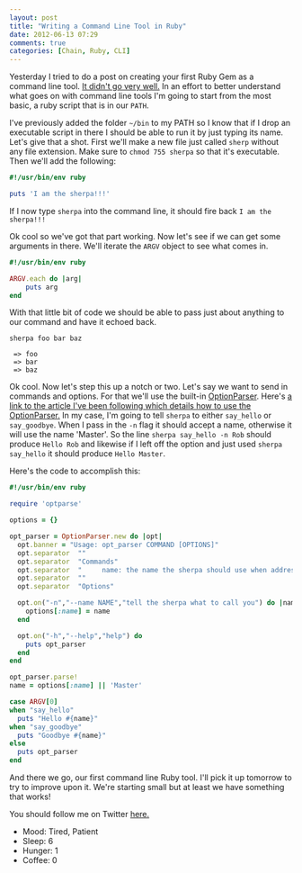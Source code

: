 ```yaml
---
layout: post
title: "Writing a Command Line Tool in Ruby"
date: 2012-06-13 07:29
comments: true
categories: [Chain, Ruby, CLI]
---
```


Yesterday I tried to do a post on creating your first Ruby Gem as a command line tool. [It didn't go very well.](http://robdodson.me/blog/2012/06/12/messing-around-with-gems/) In an effort to better understand what goes on with command line tools I'm going to start from the most basic, a ruby script that is in our `PATH`.

<!--more-->

I've previously added the folder `~/bin` to my PATH so I know that if I drop an executable script in there I should be able to run it by just typing its name. Let's give that a shot. First we'll make a new file just called `sherp` without any file extension. Make sure to `chmod 755 sherpa` so that it's executable. Then we'll add the following:

``` ruby ~/bin/sherpa
#!/usr/bin/env ruby

puts 'I am the sherpa!!!'
```

If I now type `sherpa` into the command line, it should fire back `I am the sherpa!!!`

Ok cool so we've got that part working. Now let's see if we can get some arguments in there. We'll iterate the `ARGV` object to see what comes in.

``` ruby ~/bin/sherpa
#!/usr/bin/env ruby

ARGV.each do |arg|
    puts arg
end
```

With that little bit of code we should be able to pass just about anything to our command and have it echoed back.

```
sherpa foo bar baz

 => foo
 => bar
 => baz
```

Ok cool. Now let's step this up a notch or two. Let's say we want to send in commands and options. For that we'll use the built-in [OptionParser](http://ruby-doc.org/stdlib-1.9.3/libdoc/optparse/rdoc/OptionParser.html). Here's [a link to the article I've been following which details how to use the OptionParser.](http://rubylearning.com/blog/2011/01/03/how-do-i-make-a-command-line-tool-in-ruby/) In my case, I'm going to tell `sherpa` to either `say_hello` or `say_goodbye`. When I pass in the `-n` flag it should accept a name, otherwise it will use the name 'Master'. So the line `sherpa say_hello -n Rob` should produce `Hello Rob` and likewise if I left off the option and just used `sherpa say_hello` it should produce `Hello Master`.

Here's the code to accomplish this:

``` ruby ~/bin
#!/usr/bin/env ruby

require 'optparse'

options = {}

opt_parser = OptionParser.new do |opt|
  opt.banner = "Usage: opt_parser COMMAND [OPTIONS]"
  opt.separator  ""
  opt.separator  "Commands"
  opt.separator  "     name: the name the sherpa should use when addressing you"
  opt.separator  ""
  opt.separator  "Options"

  opt.on("-n","--name NAME","tell the sherpa what to call you") do |name|
    options[:name] = name
  end

  opt.on("-h","--help","help") do
    puts opt_parser
  end
end

opt_parser.parse!
name = options[:name] || 'Master'

case ARGV[0]
when "say_hello"
  puts "Hello #{name}"
when "say_goodbye"
  puts "Goodbye #{name}"
else
  puts opt_parser
end
```

And there we go, our first command line Ruby tool. I'll pick it up tomorrow to try to improve upon it. We're starting small but at least we have something that works!

You should follow me on Twitter [here.](http://twitter.com/rob_dodson)

<ul class="personal-stats">
    <li>Mood: Tired, Patient</li>
    <li>Sleep: 6</li>
    <li>Hunger: 1</li>
    <li>Coffee: 0</li>
</ul>